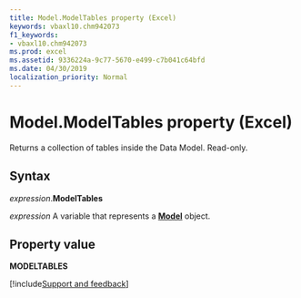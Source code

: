 ```yaml
---
title: Model.ModelTables property (Excel)
keywords: vbaxl10.chm942073
f1_keywords:
- vbaxl10.chm942073
ms.prod: excel
ms.assetid: 9336224a-9c77-5670-e499-c7b041c64bfd
ms.date: 04/30/2019
localization_priority: Normal
---
```



# Model.ModelTables property (Excel)

Returns a collection of tables inside the Data Model. Read-only.


## Syntax

_expression_.**ModelTables**

_expression_ A variable that represents a **[Model](Excel.Model.md)** object.


## Property value

**MODELTABLES**




[!include[Support and feedback](~/includes/feedback-boilerplate.md)]